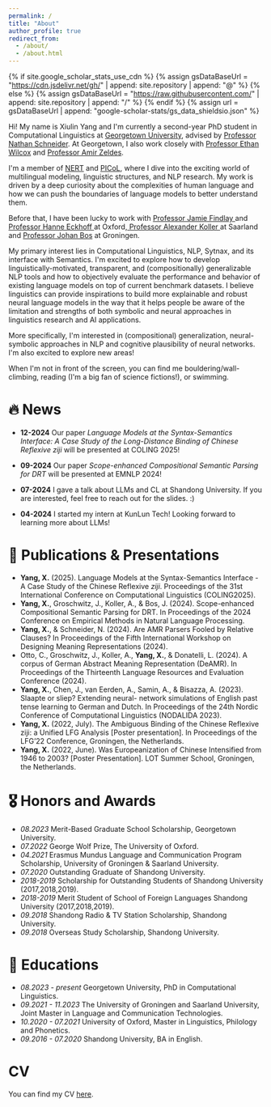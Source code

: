 ```yaml
---
permalink: /
title: "About"
author_profile: true
redirect_from: 
  - /about/
  - /about.html
---
```


{% if site.google_scholar_stats_use_cdn %}
{% assign gsDataBaseUrl = "https://cdn.jsdelivr.net/gh/" | append: site.repository | append: "@" %}
{% else %}
{% assign gsDataBaseUrl = "https://raw.githubusercontent.com/" | append: site.repository | append: "/" %}
{% endif %}
{% assign url = gsDataBaseUrl | append: "google-scholar-stats/gs_data_shieldsio.json" %}

<span class='anchor' id='about-me'></span>

Hi! My name is Xiulin Yang and I'm currently a second-year PhD student in Computational Linguistics at <a href='https://www.georgetown.edu/' target ='_top'>Georgetown University</a>, advised by <a href='https://scholar.google.com/citations?hl=en&user=3cozMf4AAAAJ' target ='_top'>Professor Nathan Schneider</a>. At Georgetown, I also work closely with <a href='https://scholar.google.com/citations?user=5jzLBBwAAAAJ&hl=en' target ='_top'>Professor Ethan Wilcox</a> and <a href='https://scholar.google.com/citations?user=Grvf4zYAAAAJ&hl=en' target ='_top'>Professor Amir Zeldes</a>.  

I'm a member of <a href='http://nert.georgetown.edu/' target ='_top'>NERT</a> and <a href='https://github.com/picol-georgetown/wiki' target ='_top'>PICoL</a>, where I dive into the exciting world of multilingual modeling, linguistic structures, and NLP research. My work is driven by a deep curiosity about the complexities of human language and how we can push the boundaries of language models to better understand them.  

Before that, I have been lucky to work with <a href = 'https://www.jyfindlay.com/' target ='_top'> Professor Jamie Findlay </a> and <a href = 'https://www.mod-langs.ox.ac.uk/people/hanne-eckhoff' target ='_top'> Professor Hanne Eckhoff </a> at Oxford,<a href='https://scholar.google.com/citations?user=yni3K9wAAAAJ&hl=en' target='_top'> Professor Alexander Koller </a> at Saarland and <a href = 'https://www.rug.nl/staff/johan.bos/cv?lang=en' target = '_top'> Professor Johan Bos</a> at Groningen.

My primary interest lies in Computational Linguistics, NLP, Sytnax, and its interface with Semantics. I'm excited to explore how to develop linguistically-motivated, transparent, and (compositionally) generalizable NLP tools and how to objectively evaluate the performance and behavior of existing language models on top of current benchmark datasets. I believe linguistics can provide inspirations to build more explainable and robust neural language models in the way that it helps people be aware of the limitation and strengths of both symbolic and neural approaches in linguistics research and AI applications.

More specifically, I'm interested in (compositional) generalization, neural-symbolic approaches in NLP and cognitive plausibility of neural networks. I'm also excited to explore new areas!

When I'm not in front of the screen, you can find me bouldering/wall-climbing, reading (I'm a big fan of science fictions!), or swimming. 

# 🔥 News
- **12-2024** Our paper *Language Models at the Syntax-Semantics Interface: A Case Study of the Long-Distance Binding of Chinese Reflexive _ziji_* will be presented at COLING 2025!

- **09-2024** Our paper *Scope-enhanced Compositional Semantic Parsing for DRT* will be presented at EMNLP 2024!

- **07-2024** I gave a talk about LLMs and CL at Shandong University. If you are interested, feel free to reach out for the slides. :)	

- **04-2024** I started my intern at KunLun Tech! Looking forward to learning more about LLMs!


# 📝 Publications & Presentations 
- **Yang, X.** (2025). Language Models at the Syntax-Semantics Interface - A Case Study of the Chinese Reflexive *ziji*.  Proceedings of the 31st International Conference on Computational Linguistics (COLING2025).
- **Yang, X.**, Groschwitz, J., Koller, A., & Bos, J. (2024). Scope-enhanced Compositional Semantic Parsing for DRT. In Proceedings of the 2024 Conference on Empirical Methods in Natural Language Processing.
- **Yang, X.**, & Schneider, N. (2024). Are AMR Parsers Fooled by Relative Clauses? In Proceedings of the
Fifth International Workshop on Designing Meaning Representations (2024).
- Otto, C., Groschwitz, J., Koller, A., **Yang, X.**, & Donatelli, L. (2024). A corpus of German Abstract Meaning Representation (DeAMR). In Proceedings of the Thirteenth Language Resources and Evaluation Conference (2024).
- **Yang, X.**, Chen, J., van Eerden, A., Samin, A., & Bisazza, A. (2023). Slaapte or sliep? Extending neural- network simulations of English past tense learning to German and Dutch. In Proceedings of the 24th Nordic Conference of Computational Linguistics (NODALIDA 2023).
- **Yang, X.** (2022, July). The Ambiguous Binding of the Chinese Reflexive ziji: a Unified LFG Analysis [Poster presentation]. In Proceedings of the LFG’22 Conference, Groningen, the Netherlands. 
- **Yang, X.** (2022, June). Was Europeanization of Chinese Intensified from 1946 to 2003? [Poster Presentation]. LOT Summer School, Groningen, the Netherlands.

# 🎖 Honors and Awards
- *08.2023* Merit-Based Graduate School Scholarship, Georgetown University.
- *07.2022* George Wolf Prize, The University of Oxford.
- *04.2021* Erasmus Mundus Language and Communication Program Scholarship, University of Groningen & Saarland University.
- *07.2020* Outstanding Graduate of Shandong University.
- *2018-2019* Scholarship for Outstanding Students of Shandong University (2017,2018,2019).
- *2018-2019* Merit Student of School of Foreign Languages Shandong University (2017,2018,2019).
- *09.2018* Shandong Radio & TV Station Scholarship, Shandong University.
- *09.2018* Overseas Study Scholarship, Shandong University.

# 📖 Educations
- *08.2023 - present* Georgetown University, PhD in Computational Linguistics. 
- *09.2021 - 11.2023* The University of Groningen and Saarland University, Joint Master in Language and Communication Technologies.
- *10.2020 - 07.2021* University of Oxford, Master in Linguistics, Philology and Phonetics.
- *09.2016 - 07.2020* Shandong University, BA in English.

# CV
You can find my CV <a href = 'https://drive.google.com/file/d/1i_U5ZDpmrHHzDUS2NRmkNpxSltiR2eef/view?usp=sharing' target = '_top'> here</a>.

